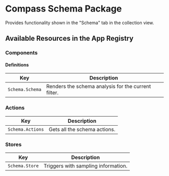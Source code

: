 # Compass Schema Package

Provides functionality shown in the "Schema" tab in the collection view.

## Available Resources in the App Registry

### Components

#### Definitions

| Key             | Description                                         |
|-----------------|-----------------------------------------------------|
| `Schema.Schema` | Renders the schema analysis for the current filter. |

### Actions

| Key              | Description                  |
|------------------|------------------------------|
| `Schema.Actions` | Gets all the schema actions. |

### Stores

| Key            | Description                         |
|----------------|-------------------------------------|
| `Schema.Store` | Triggers with sampling information. |
